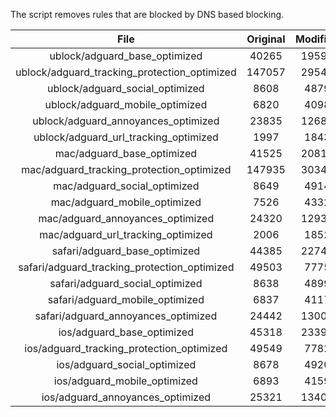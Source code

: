 The script removes rules that are blocked by DNS based blocking.


| File | Original | Modified |
|:----:|:-----:|:-----:|
| ublock/adguard_base_optimized | 40265 | 19599 |
| ublock/adguard_tracking_protection_optimized | 147057 | 29544 |
| ublock/adguard_social_optimized | 8608 | 4879 |
| ublock/adguard_mobile_optimized | 6820 | 4098 |
| ublock/adguard_annoyances_optimized | 23835 | 12688 |
| ublock/adguard_url_tracking_optimized | 1997 | 1843 |
| mac/adguard_base_optimized | 41525 | 20818 |
| mac/adguard_tracking_protection_optimized | 147935 | 30342 |
| mac/adguard_social_optimized | 8649 | 4914 |
| mac/adguard_mobile_optimized | 7526 | 4332 |
| mac/adguard_annoyances_optimized | 24320 | 12934 |
| mac/adguard_url_tracking_optimized | 2006 | 1852 |
| safari/adguard_base_optimized | 44385 | 22744 |
| safari/adguard_tracking_protection_optimized | 49503 | 7775 |
| safari/adguard_social_optimized | 8638 | 4899 |
| safari/adguard_mobile_optimized | 6837 | 4117 |
| safari/adguard_annoyances_optimized | 24442 | 13004 |
| ios/adguard_base_optimized | 45318 | 23399 |
| ios/adguard_tracking_protection_optimized | 49549 | 7782 |
| ios/adguard_social_optimized | 8678 | 4920 |
| ios/adguard_mobile_optimized | 6893 | 4159 |
| ios/adguard_annoyances_optimized | 25321 | 13408 |